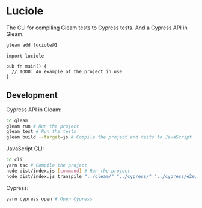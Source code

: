 # Luciole

The CLI for compiling Gleam tests to Cypress tests.
And a Cypress API in Gleam.

<!-- [![Package Version](https://img.shields.io/hexpm/v/luciole)](https://hex.pm/packages/luciole)
[![Hex Docs](https://img.shields.io/badge/hex-docs-ffaff3)](https://hexdocs.pm/luciole/) -->

```sh
gleam add luciole@1
```

```gleam
import luciole

pub fn main() {
  // TODO: An example of the project in use
}
```

<!-- Further documentation can be found at <https://hexdocs.pm/luciole>. -->

## Development

Cypress API in Gleam:
```sh
cd gleam
gleam run # Run the project
gleam test # Run the tests
gleam build --target=js # Compile the project and tests to JavaScript
```

JavaScript CLI:
```sh
cd cli
yarn tsc # Compile the project
node dist/index.js [command] # Run the project
node dist/index.js transpile "../gleam/" "../cypress/" "../cypress/e2e/generated_4/" # Run the project in my folder tree
```

Cypress:
```sh
yarn cypress open # Open Cypress
```
